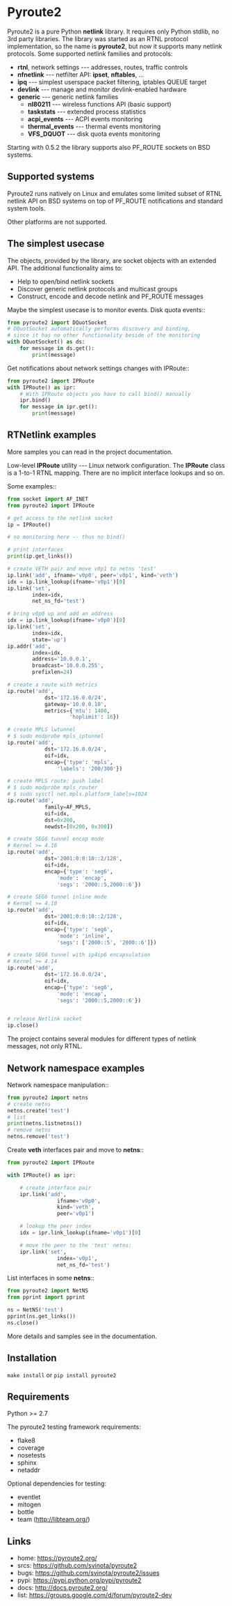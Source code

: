 Pyroute2
========

Pyroute2 is a pure Python **netlink** library. It requires only Python stdlib,
no 3rd party libraries. The library was started as an RTNL protocol
implementation, so the name is **pyroute2**, but now it supports many netlink
protocols. Some supported netlink families and protocols:

* **rtnl**, network settings --- addresses, routes, traffic controls
* **nfnetlink** --- netfilter API: **ipset**, **nftables**, ...
* **ipq** --- simplest userspace packet filtering, iptables QUEUE target
* **devlink** --- manage and monitor devlink-enabled hardware
* **generic** --- generic netlink families
    * **nl80211** --- wireless functions API (basic support)
    * **taskstats** --- extended process statistics
    * **acpi_events** --- ACPI events monitoring
    * **thermal_events** --- thermal events monitoring
    * **VFS_DQUOT** --- disk quota events monitoring

Starting with 0.5.2 the library supports also PF_ROUTE sockets on BSD systems.

Supported systems
-----------------

Pyroute2 runs natively on Linux and emulates some limited subset
of RTNL netlink API on BSD systems on top of PF_ROUTE notifications
and standard system tools.

Other platforms are not supported.

The simplest usecase
--------------------

The objects, provided by the library, are socket objects with an
extended API. The additional functionality aims to:

* Help to open/bind netlink sockets
* Discover generic netlink protocols and multicast groups
* Construct, encode and decode netlink and PF_ROUTE messages

Maybe the simplest usecase is to monitor events. Disk quota events::

```python
from pyroute2 import DQuotSocket
# DQuotSocket automatically performs discovery and binding,
# since it has no other functionality beside of the monitoring
with DQuotSocket() as ds:
    for message in ds.get():
        print(message)
```

Get notifications about network settings changes with IPRoute::

```python
from pyroute2 import IPRoute
with IPRoute() as ipr:
    # With IPRoute objects you have to call bind() manually
    ipr.bind()
    for message in ipr.get():
        print(message)
```

RTNetlink examples
------------------

More samples you can read in the project documentation.

Low-level **IPRoute** utility --- Linux network configuration.
The **IPRoute** class is a 1-to-1 RTNL mapping. There are no implicit
interface lookups and so on.

Some examples::

```python
from socket import AF_INET
from pyroute2 import IPRoute

# get access to the netlink socket
ip = IPRoute()

# no monitoring here -- thus no bind()

# print interfaces
print(ip.get_links())

# create VETH pair and move v0p1 to netns 'test'
ip.link('add', ifname='v0p0', peer='v0p1', kind='veth')
idx = ip.link_lookup(ifname='v0p1')[0]
ip.link('set',
        index=idx,
        net_ns_fd='test')

# bring v0p0 up and add an address
idx = ip.link_lookup(ifname='v0p0')[0]
ip.link('set',
        index=idx,
        state='up')
ip.addr('add',
        index=idx,
        address='10.0.0.1',
        broadcast='10.0.0.255',
        prefixlen=24)

# create a route with metrics
ip.route('add',
            dst='172.16.0.0/24',
            gateway='10.0.0.10',
            metrics={'mtu': 1400,
                    'hoplimit': 16})

# create MPLS lwtunnel
# $ sudo modprobe mpls_iptunnel
ip.route('add',
            dst='172.16.0.0/24',
            oif=idx,
            encap={'type': 'mpls',
                'labels': '200/300'})

# create MPLS route: push label
# $ sudo modprobe mpls_router
# $ sudo sysctl net.mpls.platform_labels=1024
ip.route('add',
            family=AF_MPLS,
            oif=idx,
            dst=0x200,
            newdst=[0x200, 0x300])

# create SEG6 tunnel encap mode
# Kernel >= 4.10
ip.route('add',
            dst='2001:0:0:10::2/128',
            oif=idx,
            encap={'type': 'seg6',
                'mode': 'encap',
                'segs': '2000::5,2000::6'})

# create SEG6 tunnel inline mode
# Kernel >= 4.10
ip.route('add',
            dst='2001:0:0:10::2/128',
            oif=idx,
            encap={'type': 'seg6',
                'mode': 'inline',
                'segs': ['2000::5', '2000::6']})

# create SEG6 tunnel with ip4ip6 encapsulation
# Kernel >= 4.14
ip.route('add',
            dst='172.16.0.0/24',
            oif=idx,
            encap={'type': 'seg6',
                'mode': 'encap',
                'segs': '2000::5,2000::6'})


# release Netlink socket
ip.close()
```

The project contains several modules for different types of
netlink messages, not only RTNL.

Network namespace examples
--------------------------

Network namespace manipulation::

```python
from pyroute2 import netns
# create netns
netns.create('test')
# list
print(netns.listnetns())
# remove netns
netns.remove('test')
```

Create **veth** interfaces pair and move to **netns**::

```python
from pyroute2 import IPRoute

with IPRoute() as ipr:

    # create interface pair
    ipr.link('add',
                ifname='v0p0',
                kind='veth',
                peer='v0p1')

    # lookup the peer index
    idx = ipr.link_lookup(ifname='v0p1')[0]

    # move the peer to the 'test' netns:
    ipr.link('set',
                index='v0p1',
                net_ns_fd='test')
```

List interfaces in some **netns**::

```python
from pyroute2 import NetNS
from pprint import pprint

ns = NetNS('test')
pprint(ns.get_links())
ns.close()
```

More details and samples see in the documentation.

Installation
------------

`make install` or `pip install pyroute2`

Requirements
------------

Python >= 2.7

The pyroute2 testing framework requirements:
* flake8
* coverage
* nosetests
* sphinx
* netaddr

Optional dependencies for testing:
* eventlet
* mitogen
* bottle
* team (http://libteam.org/)

Links
-----

* home: https://pyroute2.org/
* srcs: https://github.com/svinota/pyroute2
* bugs: https://github.com/svinota/pyroute2/issues
* pypi: https://pypi.python.org/pypi/pyroute2
* docs: http://docs.pyroute2.org/
* list: https://groups.google.com/d/forum/pyroute2-dev
